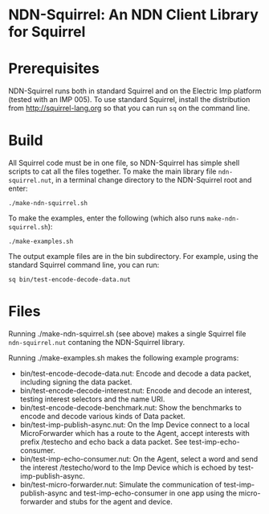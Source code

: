 NDN-Squirrel: An NDN Client Library for Squirrel
================================================

Prerequisites
=============

NDN-Squirrel runs both in standard Squirrel and on the Electric Imp platform
(tested with an IMP 005). To use standard Squirrel, install the distribution
from http://squirrel-lang.org so that you can run `sq` on the command line.

Build
=====

All Squirrel code must be in one file, so NDN-Squirrel has simple shell scripts
to cat all the files together. To make the main library file `ndn-squirrel.nut`,
in a terminal change directory to the NDN-Squirrel root and enter:

    ./make-ndn-squirrel.sh

To make the examples, enter the following (which also runs `make-ndn-squirrel.sh`):

    ./make-examples.sh

The output example files are in the bin subdirectory. For example, using the
standard Squirrel command line, you can run:

    sq bin/test-encode-decode-data.nut

Files
=====

Running ./make-ndn-squirrel.sh (see above) makes a single Squirrel file
`ndn-squirrel.nut` contaning the NDN-Squirrel library.

Running ./make-examples.sh makes the following example programs:

* bin/test-encode-decode-data.nut: Encode and decode a data packet, including signing the data packet.
* bin/test-encode-decode-interest.nut: Encode and decode an interest, testing interest selectors and the name URI.
* bin/test-encode-decode-benchmark.nut: Show the benchmarks to encode and decode various kinds of Data packet.
* bin/test-imp-publish-async.nut: On the Imp Device connect to a local MicroForwarder which has a route to the Agent, accept interests with prefix /testecho and echo back a data packet. See test-imp-echo-consumer.
* bin/test-imp-echo-consumer.nut: On the Agent, select a word and send the interest /testecho/word to the Imp Device which is echoed by test-imp-publish-async.
* bin/test-micro-forwarder.nut: Simulate the communication of test-imp-publish-async and test-imp-echo-consumer in one app using the micro-forwarder and stubs for the agent and device.
